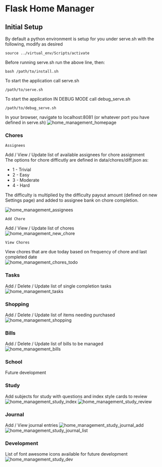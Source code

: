 # Flask Home Manager
## Initial Setup
By default a python environment is setup for you under serve.sh with the following, modify as desired
```
source ../virtual_env/Scripts/activate
```
Before running serve.sh run the above line, then:
```
bash /path/to/install.sh
```
To start the application call serve.sh
```
/path/to/serve.sh
```
To start the application IN DEBUG MODE call debug_serve.sh
```
/path/to/debug_serve.sh
```
In your browser, navigate to localhost:8081 (or whatever port you have defined in serve.sh)
![home_management_homepage](https://github.com/SoftwareMods/FlaskHomeManager/assets/7725472/8ae6814d-c4f1-4dfb-98a2-b31e51adf396)



### Chores
	Assignees
 Add / View / Update list of available assignees for chore assignment<br>
 The options for chore difficutly are defined in data/chores/diff.json as:<br>
 <ul>
	 <li>1 - Trivial</li>
	 <li>2 - Easy</li>
	 <li>3 - Moderate</li>
	 <li>4 - Hard</li>
 </ul>
 The difficulty is multiplied by the difficulty payout amount (defined on new Settings page) and added to assignee bank on chore completion.
 
 ![home_management_assignees](https://github.com/SoftwareMods/FlaskHomeManager/assets/7725472/52e5b532-8521-4c82-ad26-809809dcc3b6)

 
 	Add Chore
 Add / View / Update list of chores<br>
 ![home_management_new_chore](https://github.com/SoftwareMods/FlaskHomeManager/assets/7725472/c5660720-c0df-4e6a-b1c9-a42745d32496)

	
 	View Chores
 View chores that are due today based on frequency of chore and last completed date<br>
 ![home_management_chores_todo](https://github.com/SoftwareMods/FlaskHomeManager/assets/7725472/ae47f62d-b02d-4c70-84bc-1a99108465e4)


### Tasks
Add / Delete / Update list of single completion tasks<br>
![home_management_tasks](https://github.com/SoftwareMods/FlaskHomeManager/assets/7725472/f952ce4d-195a-4469-b31e-510871b7aae4)


### Shopping
Add / Delete / Update list of items needing purchased<br>
![home_management_shopping](https://github.com/SoftwareMods/FlaskHomeManager/assets/7725472/a434c92e-c3bd-487f-85b8-abe1f87e3f77)


### Bills
Add / Delete / Update list of bills to be managed<br>
![home_management_bills](https://github.com/SoftwareMods/FlaskHomeManager/assets/7725472/156580b2-14c1-45f9-8492-496bddbdc2ac)


### School
Future development

### Study
Add subjects for study with questions and index style cards to review
![home_management_study_index](https://github.com/SoftwareMods/FlaskHomeManager/assets/7725472/d914e179-15d0-458f-8363-32e4a670e335)
![home_management_study_review](https://github.com/SoftwareMods/FlaskHomeManager/assets/7725472/c9664030-8d84-4c14-bd7f-601bf22ec0bf)

### Journal
Add / View journal entries
![home_management_study_journal_add](https://github.com/SoftwareMods/FlaskHomeManager/assets/7725472/568b5886-e822-4d6b-9813-1b708222afbf)
![home_management_study_journal_list](https://github.com/SoftwareMods/FlaskHomeManager/assets/7725472/31376298-e9f0-4f43-b29e-acfec67648b8)



### Development
List of font awesome icons available for future development
![home_management_study_dev](https://github.com/SoftwareMods/FlaskHomeManager/assets/7725472/324f7378-aea2-4c75-ba44-db99c30fcd0d)

